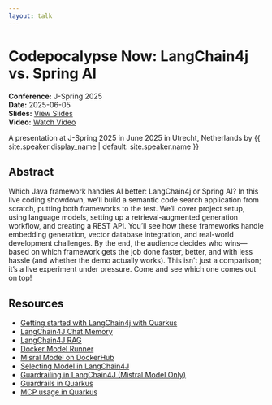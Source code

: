 ```yaml
---
layout: talk
---
```


<!-- Source: https://noti.st/jbaruch/L9elPq/codepocalypse-now-langchain4j-vs-spring-ai -->
# Codepocalypse Now: LangChain4j vs. Spring AI

**Conference:** J-Spring 2025  
**Date:** 2025-06-05  
**Slides:** [View Slides](https://drive.google.com/file/d/1PqPWk-ExjdWXRD4bqyNJ-Wve2mwVWOQ_/view)  
**Video:** [Watch Video](https://www.youtube.com/watch?v=w35WrPfZYxA)  

A presentation at J-Spring 2025 in
                    June 2025 in
                    Utrecht, Netherlands by 
                    {{ site.speaker.display_name | default: site.speaker.name }}

## Abstract

Which Java framework handles AI better: LangChain4j or Spring AI? In this live coding showdown, we’ll build a semantic code search application from scratch, putting both frameworks to the test. We’ll cover project setup, using language models, setting up a retrieval-augmented generation workflow, and creating a REST API.
You’ll see how these frameworks handle embedding generation, vector database integration, and real-world development challenges. By the end, the audience decides who wins—based on which framework gets the job done faster, better, and with less hassle (and whether the demo actually works).
This isn’t just a comparison; it’s a live experiment under pressure. Come and see which one comes out on top!

## Resources

- [Getting started with LangChain4j with Quarkus](https://quarkus.io/quarkus-workshop-langchain4j/step-01/#anatomy-of-the-application)
- [LangChain4J Chat Memory](https://docs.langchain4j.dev/tutorials/chat-memory/)
- [LangChain4J RAG](https://docs.langchain4j.dev/tutorials/rag)
- [Docker Model Runner](https://docs.docker.com/model-runner/)
- [Misral Model on DockerHub](https://hub.docker.com/r/ai/mistral)
- [Selecting Model in LangChain4J](https://docs.langchain4j.dev/tutorials/model-parameters)
- [Guardrailing in LangChain4J (Mistral Model Only)](https://docs.langchain4j.dev/integrations/language-models/mistral-ai#guardrailing)
- [Guardrails in Quarkus](https://docs.quarkiverse.io/quarkus-langchain4j/dev/guardrails.html)
- [MCP usage in Quarkus](https://quarkus.io/blog/quarkus-langchain4j-mcp/)
